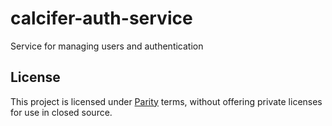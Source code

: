 # calcifer-auth-service

Service for managing users and authentication

## License

This project is licensed under [Parity](./LICENSE) terms, without offering private licenses for use in closed source.
